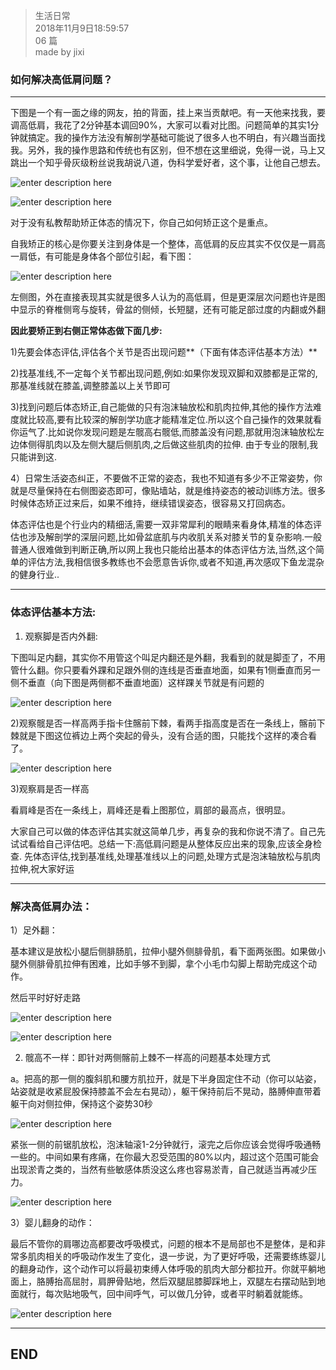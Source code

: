 > 生活日常  
> 2018年11月9日18:59:57         
> 06 篇  
>made by jixi

### 如何解决高低肩问题？


----------

下图是一个有一面之缘的网友，拍的背面，挂上来当贡献吧。有一天他来找我，要调高低肩，我花了2分钟基本调回90%，大家可以看对比图。问题简单的其实1分钟就搞定。我的操作方法没有解剖学基础可能说了很多人也不明白，有兴趣当面找我。另外，我的操作思路和传统也有区别，但不想在这里细说，免得一说，马上又跳出一个知乎骨灰级粉丝说我胡说八道，伪科学爱好者，这个事，让他自己想去。  

![enter description here](https://markdown.xiaoshujiang.com/img/spinner.gif "[[[1541761721900]]]" )

![enter description here](https://www.github.com/jixiyu/images3/raw/master/小书匠/1541761317826.png)

对于没有私教帮助矫正体态的情况下，你自己如何矫正这个是重点。  

自我矫正的核心是你要关注到身体是一个整体，高低肩的反应其实不仅仅是一肩高一肩低，有可能是身体各个部位引起，看下图：  

![enter description here](https://www.github.com/jixiyu/images3/raw/master/小书匠/1541761339286.png)


左侧图，外在直接表现其实就是很多人认为的高低肩，但是更深层次问题也许是图中显示的脊椎侧弯与旋转，骨盆的侧倾，长短腿，还有可能足部过度的内翻或外翻  

**因此要矫正到右侧正常体态做下面几步:**  

1)先要会体态评估,评估各个关节是否出现问题**（下面有体态评估基本方法）**  

2)找基准线,不一定每个关节都出现问题,例如:如果你发现双脚和双膝都是正常的,那基准线就在膝盖,调整膝盖以上关节即可  

3)找到问题后体态矫正,自己能做的只有泡沫轴放松和肌肉拉伸,其他的操作方法难度就比较高,要有比较深的解剖学功底才能精准定位.所以这个自己操作的效果就看你运气了.比如说你发现问题是左髋高右髋低,而膝盖没有问题,那就用泡沫轴放松左边体侧得肌肉以及左侧大腿后侧肌肉,之后做这些肌肉的拉伸. 由于专业的限制,我只能讲到这.  

4）日常生活姿态纠正，不要做不正常的姿态，我也不知道有多少不正常姿势，你就是尽量保持在右侧图姿态即可，像贴墙站，就是维持姿态的被动训练方法。很多时候体态矫正过来后，如果不维持，继续错误姿态，很容易又打回病态。  

体态评估也是个行业内的精细活,需要一双非常犀利的眼睛来看身体,精准的体态评估也涉及解剖学的深层问题,比如骨盆底肌与内收肌关系对膝关节的复杂影响.一般普通人很难做到判断正确,所以网上我也只能给出基本的体态评估方法,当然,这个简单的评估方法,我相信很多教练也不会愿意告诉你,或者不知道,再次感叹下鱼龙混杂的健身行业..


----------


### 体态评估基本方法:  

1) 观察脚是否内外翻:  

下图叫足内翻，其实你不用管这个叫足内翻还是外翻，我看到的就是脚歪了，不用管什么翻。你只要看外踝和足跟外侧的连线是否垂直地面，如果有1侧垂直而另一侧不垂直（向下图是两侧都不垂直地面）这样踝关节就是有问题的  

![enter description here](https://www.github.com/jixiyu/images3/raw/master/小书匠/1541761465853.png)

2)观察髋是否一样高两手指卡住髂前下棘，看两手指高度是否在一条线上，髂前下棘就是下图这位裤边上两个突起的骨头，没有合适的图，只能找个这样的凑合看了。  

![enter description here](https://www.github.com/jixiyu/images3/raw/master/小书匠/1541761479563.png)

3)观察肩是否一样高   

看肩峰是否在一条线上，肩峰还是看上图那位，肩部的最高点，很明显。  

大家自己可以做的体态评估其实就这简单几步，再复杂的我和你说不清了。自己先试试看给自己评估吧。总结一下:高低肩问题是从整体反应出来的现象,应该全身检查. 先体态评估,找到基准线,处理基准线以上的问题,处理方式是泡沫轴放松与肌肉拉伸,祝大家好运  



----------

### 解决高低肩办法：  

1）足外翻：  

基本建议是放松小腿后侧腓肠肌，拉伸小腿外侧腓骨肌，看下面两张图。如果做小腿外侧腓骨肌拉伸有困难，比如手够不到脚，拿个小毛巾勾脚上帮助完成这个动作。  

然后平时好好走路  

![enter description here](https://www.github.com/jixiyu/images3/raw/master/小书匠/1541761562694.png)

![enter description here](https://www.github.com/jixiyu/images3/raw/master/小书匠/1541761567558.png)

2) 髋高不一样：即针对两侧髂前上棘不一样高的问题基本处理方式  


a。把高的那一侧的腹斜肌和腰方肌拉开，就是下半身固定住不动（你可以站姿，站姿就是收紧屁股保持膝盖不会左右晃动），躯干保持前后不晃动，胳膊伸直带着躯干向对侧拉伸，保持这个姿势30秒  

![enter description here](https://www.github.com/jixiyu/images3/raw/master/小书匠/1541761585531.png)

紧张一侧的前锯肌放松，泡沫轴滚1-2分钟就行，滚完之后你应该会觉得呼吸通畅一些的。中间如果有疼痛，在你最大忍受范围的80%以内，超过这个范围可能会出现淤青之类的，当然有些敏感体质没这么疼也容易淤青，自己就适当再减少压力。  

![enter description here](https://www.github.com/jixiyu/images3/raw/master/小书匠/1541761691697.png)

3）婴儿翻身的动作：  

最后不管你的肩哪边高都要改呼吸模式，问题的根本不是局部也不是整体，是和非常多肌肉相关的呼吸动作发生了变化，退一步说，为了更好呼吸，还需要练练婴儿的翻身动作，这个动作可以将最初束缚人体呼吸的肌肉大部分都拉开。你就平躺地面上，胳膊抬高屈肘，肩胛骨贴地，然后双腿屈膝脚踩地上，双腿左右摆动贴到地面就行，每次贴地吸气，回中间呼气，可以做几分钟，或者平时躺着就能练。  

![enter description here](https://www.github.com/jixiyu/images3/raw/master/小书匠/1541761623642.png)





----------


## END

